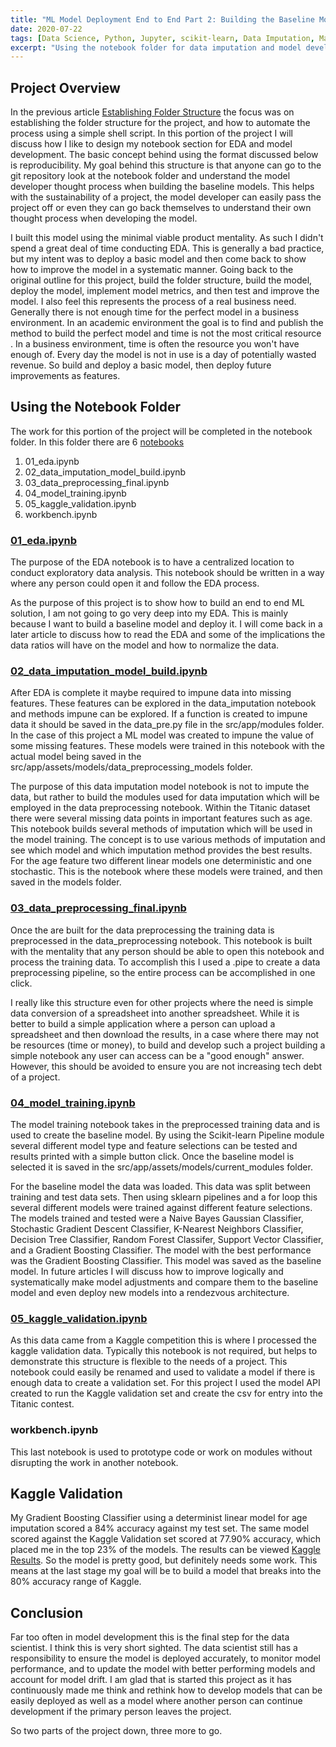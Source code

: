 ```yaml
---
title: "ML Model Deployment End to End Part 2: Building the Baseline Model"
date: 2020-07-22
tags: [Data Science, Python, Jupyter, scikit-learn, Data Imputation, Machine Learning]
excerpt: "Using the notebook folder for data imputation and model development"
---
```


<H2>Project Overview</H2>
In the previous article <a href="https://www.descriptdata.com/e2e-model-deployment-part1/" target="_blank" rel="noopener noreferrer">Establishing Folder Structure</a> the focus was on establishing the folder structure for the project, and how to automate the process using a simple shell script.  In this portion of the project I will discuss how I like to design my notebook section for EDA and model development.  The basic concept behind using the format discussed below is reproducibility.  My goal behind this structure is that anyone can go to the git repository look at the notebook folder and understand the model developer thought process when building the baseline models.  This helps with the sustainability of a project, the model developer can easily pass the project off or even they can go back themselves to understand their own thought process when developing the model.

I built this model using the minimal viable product mentality.  As such I didn't spend a great deal of time conducting EDA.  This is generally a bad practice, but my intent was to deploy a basic model and then come back to show how to improve the model in a systematic manner.  Going back to the original outline for this project, build the folder structure, build the model, deploy the model, implement model metrics, and then test and improve the model.  I also feel this represents the process of a real business need.  Generally there is not enough time for the perfect model in a business environment.  In an academic environment the goal is to find and publish the method to build the perfect model and time is not the most critical resource .  In a business environment, time is often the resource you won't have enough of.  Every day the model is not in use is a day of potentially wasted revenue.  So build and deploy a basic model, then deploy future improvements as features.  


<H2>Using the Notebook Folder</H2>
The work for this portion of the project will be completed in the notebook folder.  In this folder there are 6 <a href="https://gitlab.com/tvanpat/e2e-titanic/-/tree/master/notebooks" target="_blank" rel="noopener noreferrer">notebooks</a>

<ol>
<li>01_eda.ipynb</li>
<li>02_data_imputation_model_build.ipynb</li>
<li>03_data_preprocessing_final.ipynb</li>
<li>04_model_training.ipynb</li>
<li>05_kaggle_validation.ipynb</li>
<li>workbench.ipynb</li>
</ol>

<H3><a href="https://gitlab.com/tvanpat/e2e-titanic/-/blob/master/notebooks/01_eda.ipynb" target="_blank" rel="noopener noreferrer">01_eda.ipynb</a></H3>
The purpose of the EDA notebook is to have a centralized location to conduct exploratory data analysis.  This notebook should be written in a way where any person could open it and follow the EDA process.  

As the purpose of this project is to show how to build an end to end ML solution, I am not going to go very deep into my EDA.  This is mainly because I want to build a baseline model and deploy it.  I will come back in a later article to discuss how to read the EDA and some of the implications the data ratios will have on the model and how to normalize the data.  

<H3><a href="https://gitlab.com/tvanpat/e2e-titanic/-/blob/master/notebooks/02_data_imputation_model_build.ipynb" target="_blank" rel="noopener noreferrer">02_data_imputation_model_build.ipynb</a></H3>
After EDA is complete it maybe required to impune data into missing features.  These features can be explored in the data_imputation notebook and methods impune can be explored.  If a function is created to impune data it should be saved in the data_pre.py file in the src/app/modules folder.  In the case of this project a ML model was created to impune the value of some missing features.  These models were trained in this notebook with the actual model being saved in the src/app/assets/models/data_preprocessing_models folder.

The purpose of this data imputation model notebook is not to impute the data, but rather to build the modules used for data imputation which will be employed in the data preprocessing notebook.  Within the Titanic dataset there were several missing data points in important features such as age.  This notebook builds several methods of imputation which will be used in the model training.  The concept is to use various methods of imputation and see which model and which imputation method provides the best results.  For the age feature two different linear models one deterministic and one stochastic.  This is the notebook where these models were trained, and then saved in the models folder.

<H3><a href="https://gitlab.com/tvanpat/e2e-titanic/-/blob/master/notebooks/03_data_preprocessing_final.ipynb" target="_blank" rel="noopener noreferrer">03_data_preprocessing_final.ipynb</a></H3>
Once the are built for the data preprocessing the training data is preprocessed in the data_preprocessing notebook.  This notebook is built with the mentality that any person should be able to open this notebook and process the training data.  To accomplish this I used a .pipe to create a data preprocessing pipeline, so the entire process can be accomplished in one click.

I really like this structure even for other projects where the need is simple data conversion of a spreadsheet into another spreadsheet.  While it is better to build a simple application where a person can upload a spreadsheet and then download the results, in a case where there may not be resources (time or money), to build and develop such a project building a simple notebook any user can access can be a "good enough" answer.  However, this should be avoided to ensure you are not increasing tech debt of a project.

<H3><a href="https://gitlab.com/tvanpat/e2e-titanic/-/blob/master/notebooks/04_model_training.ipynb" target="_blank" rel="noopener noreferrer">04_model_training.ipynb</a></H3>
The model training notebook takes in the preprocessed training data and is used to create the baseline model.  By using the Scikit-learn Pipeline module several different model type and feature selections can be tested and results printed with a simple button click.  Once the baseline model is selected it is saved in the src/app/assets/models/current_modules folder.

For the baseline model the data was loaded.  This data was split between training and test data sets.  Then using sklearn pipelines and a for loop this several different models were trained against different feature selections.  The models trained and tested were a Naive Bayes Gaussian Classifier, Stochastic Gradient Descent Classifier, K-Nearest Neighbors Classifier, Decision Tree Classifier, Random Forest Classifer, Support Vector Classifier, and a Gradient Boosting Classifier.  The model with the best performance was the Gradient Boosting Classifier.  This model was saved as the baseline model.  In future articles I will discuss how to improve logically and systematically make model adjustments and compare them to the baseline model and even deploy new models into a rendezvous architecture.

<H3><a href="https://gitlab.com/tvanpat/e2e-titanic/-/blob/master/notebooks/05_kaggle_validation.ipynb" target="_blank" rel="noopener noreferrer">05_kaggle_validation.ipynb</a></H3>
As this data came from a Kaggle competition this is where I processed the kaggle validation data.  Typically this notebook is not required, but helps to demonstrate this structure is flexible to the needs of a project.  This notebook could easily be renamed and used to validate a model if there is enough data to create a validation set.  For this project I used the model API created to run the Kaggle validation set and create the csv for entry into the Titanic contest.  

<H3>workbench.ipynb</H3>
This last notebook is used to prototype code or work on modules without disrupting the work in another notebook.

<H2>Kaggle Validation</H2>
My Gradient Boosting Classifier using a determinist linear model for age imputation scored a 84% accuracy against my test set.  The same model scored against the Kaggle Validation set scored at 77.90% accuracy, which placed me in the top 23% of the models.  The results can be viewed <a href="https://www.kaggle.com/vp7799" target="_blank" rel="noopener noreferrer">Kaggle Results</a>.  So the model is pretty good, but definitely needs some work.  This means at the last stage my goal will be to build a model that breaks into the 80% accuracy range of Kaggle.

<H2>Conclusion</H2>
Far too often in model development this is the final step for the data scientist.  I think this is very short sighted.  The data scientist still has a responsibility to ensure the model is deployed accurately, to monitor model performance, and to update the model with better performing models and account for model drift.  I am glad that is started this project as it has continuously made me think and rethink how to develop models that can be easily deployed as well as a model where another person can continue development if the primary person leaves the project.  

So two parts of the project down, three more to go.
